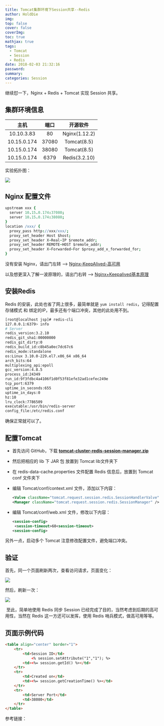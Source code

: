 ```yaml
---
title: Tomcat集群环境下Session共享--Redis
author: HoldDie
img: 
top: false
cover: false
coverImg: 
toc: true
mathjax: true
tags:
  - Tomcat
  - Session
  - Redis
date: 2018-02-03 21:32:16
password:
summary:  
categories: Session
---
```




继续怼一下，Nginx + Redis + Tomcat 实现 Session 共享。

## 集群环境信息

|     主机      |  端口   |     开源软件      |
| :---------: | :---: | :-----------: |
| 10.10.3.83  |  80   | Nginx(1.12.2) |
| 10.15.0.174 | 37080 |  Tomcat(8.5)  |
| 10.15.0.174 | 38080 |  Tomcat(8.5)  |
| 10.15.0.174 | 6379  | Redis(3.2.10) |

实验拓扑图：

![](https://www.holddie.com/img/20200105144558.png)



## Nginx 配置文件

```coffeescript
upstream xxx {
  server 10.15.0.174:37080;
  server 10.15.0.174:38080;
}
location /xxx/ {
  proxy_pass http://xxx/xxx/;
  proxy_set_header Host $host;
  proxy_set_header X-Real-IP $remote_addr;
  proxy_set_header REMOTE-HOST $remote_addr;
  proxy_set_header X-Forwarded-For $proxy_add_x_forwarded_for;
}
```

没有安装 Nginx，请出门左转 --> [Nginx-KeepAlived-高可用](https://www.holddie.com/2018/01/31/2017-9-2017-09-21-Nginx-KeepAlived-%E9%AB%98%E5%8F%AF%E7%94%A8/)

以及想更深入了解一波原理的，请出门右转 --> [Nginx+Keepalived基本原理](https://www.holddie.com/2018/01/31/2017-11-2017-11-10-Keepalived-Nginx/)

## 安装Redis

Redis 的安装，此处也省了网上很多，最简单就是 `yum install redis`，记得配置 存储模式 和 绑定的IP，最多还有个端口冲突，其他的此处用不到。

```bash
[root@localhost jsp]# redis-cli 
127.0.0.1:6379> info
# Server
redis_version:3.2.10
redis_git_sha1:00000000
redis_git_dirty:0
redis_build_id:c8b45a0ec7dc67c6
redis_mode:standalone
os:Linux 3.10.0-229.el7.x86_64 x86_64
arch_bits:64
multiplexing_api:epoll
gcc_version:4.8.5
process_id:24349
run_id:9f3fdbc4a4106f1d0f53f81efe32ad1cefec249e
tcp_port:6379
uptime_in_seconds:655
uptime_in_days:0
hz:10
lru_clock:7786509
executable:/usr/bin/redis-server
config_file:/etc/redis.conf
```

确保正常就可以了。

## 配置Tomcat

- 首先访问 GitHub，下载 [**tomcat-cluster-redis-session-manager.zip**](https://github.com/ran-jit/tomcat-cluster-redis-session-manager/releases/download/2.0.2/tomcat-cluster-redis-session-manager.zip) 

- 然后把相应的 lib 下 JAR 包 放置到 Tomcat lib文件夹下

- 在 redis-data-cache.properties 文件配置 Redis 信息后，放置到 Tomcat conf 文件夹下

- 编辑 Tomcat/conf/context.xml 文件，添加以下内容：

   ```xml
   <Valve className="tomcat.request.session.redis.SessionHandlerValve" />
   <Manager className="tomcat.request.session.redis.SessionManager" />
   ```

- 编辑 Tomcat/conf/web.xml 文件，修改以下内容：

   ```xml
   <session-config>
   	<session-timeout>60<session-timeout>
   <session-config>
   ```

另外一点，启动多个 Tomcat 注意修改配置文件，避免端口冲突。

## 验证

首先，同一个页面刷新两次，查看访问请求，页面变化：

![](https://www.holddie.com/img/20200105144641.png)

然后，刷新一次：

![](https://www.holddie.com/img/20200105144650.png)



​	至此，简单地使用 Redis 同步 Session 已经完成了目的，当然考虑到后期的高可用性，当然在 Redis 这一方还可以发挥，使用 Redis 哨兵模式，做高可用等等。

## 页面示例代码

```html
<table align="center" border="1">
	<tr>
		<td>Session ID</td>
			<% session.setAttribute("1","1"); %>
		<td><%= session.getId() %></td>
	</tr>
	<tr>
		<td>Created on</td>
		<td><%= session.getCreationTime() %></td>
	</tr>
  	<tr>
    	<td>Server Port</td>
    	<td>38080</td>
 	</tr>
</table>
```



参考链接：

> [nginx和tomcat 集群使用redis 保证session 同步]: https://www.jianshu.com/p/08f66e4a34d1
> [搭建Tomcat集群&amp;通过Redis缓存共享session的一种流行方案]: https://segmentfault.com/a/1190000009591087